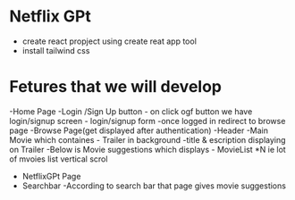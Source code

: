 # Netflix GPt

- create react propject using create reat app tool
- install tailwind css

# Fetures that we will develop

-Home Page
-Login /Sign Up button - on click ogf button we have login/signup screen - login/signup form
-once logged in redirect to browse page
-Browse Page(get displayed after authentication)
-Header
-Main Movie which containes - Trailer in background
-title & escription displaying on Trailer
-Below is Movie suggestions which displays - MovieList \*N ie lot of mvoies list vertical scrol

- NetflixGPt Page
- Searchbar
  -According to search bar that page gives movie suggestions
